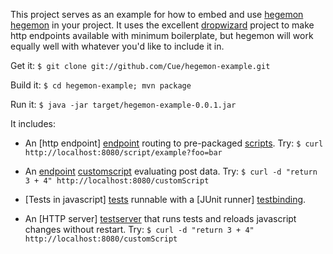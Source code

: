 This project serves as an example for how to embed and use [hegemon] [hegemon] in your project.
It uses the excellent [dropwizard](https://github.com/codahale/dropwizard) project to make http endpoints available
with minimum boilerplate, but hegemon will work equally well with whatever you'd like to include it in.

Get it: `$ git clone git://github.com/Cue/hegemon-example.git`

Build it: `$ cd hegemon-example; mvn package`

Run it: `$ java -jar target/hegemon-example-0.0.1.jar`

It includes:

* An [http endpoint] [endpoint] routing to pre-packaged [scripts][scripts].
  Try: `$ curl http://localhost:8080/script/example?foo=bar`

* An [endpoint] [customscript] evaluating post data.
  Try: `$ curl -d "return 3 + 4" http://localhost:8080/customScript`

* [Tests in javascript] [tests] runnable with a [JUnit runner] [testbinding].

* An [HTTP server] [testserver] that runs tests and reloads javascript changes without restart.
  Try: `$ curl -d "return 3 + 4" http://localhost:8080/customScript`


[hegemon]: http://github.com/Cue/hegemon
[endpoint]: https://github.com/Cue/hegemon-example/blob/master/src/main/java/com/cueup/hegemon/example/ScriptResource.java
[customscript]: https://github.com/Cue/hegemon-example/blob/master/src/main/java/com/cueup/hegemon/example/CustomScriptResource.java
[scripts]: https://github.com/Cue/hegemon-example/tree/master/src/main/resources/javascript/script
[tests]: https://github.com/Cue/hegemon-example/blob/master/src/test/resources/javascript
[testbinding]: https://github.com/Cue/hegemon-example/blob/master/src/test/java/com/cueup/hegemon/example/ExampleTest.java
[testserver]: https://github.com/Cue/hegemon-example/blob/master/src/test/java/com/cueup/hegemon/example/ExampleJsTestServer.java
